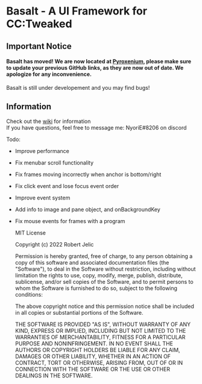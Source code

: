 # Basalt - A UI Framework for CC:Tweaked

## Important Notice
#### Basalt has moved! We are now located at [Pyroxenium](https://github.com/Pyroxenium), please make sure to update your previous GitHub links, as they are now out of date. We apologize for any inconvenience.

Basalt is still under developement and you may find bugs!

## Information

Check out the [wiki](https://github.com/Pyroxenium/Basalt/wiki) for information<br>
If you have questions, feel free to message me: NyoriE#8206 on discord

Todo:<br>
- Improve performance<br>
- Fix menubar scroll functionality<br>
- Fix frames moving incorrectly when anchor is bottom/right<br>
- Fix click event and lose focus event order<br>
- Improve event system<br>
- Add info to image and pane object, and onBackgroundKey
- Fix mouse events for frames with a program

    MIT License
 
    Copyright (c) 2022 Robert Jelic
 
    Permission is hereby granted, free of charge, to any person obtaining a copy
    of this software and associated documentation files (the "Software"), to deal
    in the Software without restriction, including without limitation the rights
    to use, copy, modify, merge, publish, distribute, sublicense, and/or sell
    copies of the Software, and to permit persons to whom the Software is
    furnished to do so, subject to the following conditions:
 
    The above copyright notice and this permission notice shall be included in all
    copies or substantial portions of the Software.
 
    THE SOFTWARE IS PROVIDED "AS IS", WITHOUT WARRANTY OF ANY KIND, EXPRESS OR
    IMPLIED, INCLUDING BUT NOT LIMITED TO THE WARRANTIES OF MERCHANTABILITY,
    FITNESS FOR A PARTICULAR PURPOSE AND NONINFRINGEMENT. IN NO EVENT SHALL THE
    AUTHORS OR COPYRIGHT HOLDERS BE LIABLE FOR ANY CLAIM, DAMAGES OR OTHER
    LIABILITY, WHETHER IN AN ACTION OF CONTRACT, TORT OR OTHERWISE, ARISING FROM,
    OUT OF OR IN CONNECTION WITH THE SOFTWARE OR THE USE OR OTHER DEALINGS IN THE
    SOFTWARE.
